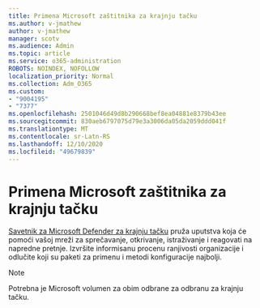 ```yaml
---
title: Primena Microsoft zaštitnika za krajnju tačku
ms.author: v-jmathew
author: v-jmathew
manager: scotv
ms.audience: Admin
ms.topic: article
ms.service: o365-administration
ROBOTS: NOINDEX, NOFOLLOW
localization_priority: Normal
ms.collection: Adm_O365
ms.custom:
- "9004195"
- "7377"
ms.openlocfilehash: 2501046d49d8b290668bef8ea04881e8379b43ee
ms.sourcegitcommit: 830aeb6797075d79e3a3006da05da2059ddd041f
ms.translationtype: MT
ms.contentlocale: sr-Latn-RS
ms.lasthandoff: 12/10/2020
ms.locfileid: "49679839"
---
```

# <a name="deploy-microsoft-defender-for-endpoint"></a>Primena Microsoft zaštitnika za krajnju tačku

[Savetnik za Microsoft Defender za krajnju tačku](https://go.microsoft.com/fwlink/?linkid=2146241) pruža uputstva koja će pomoći vašoj mreži za sprečavanje, otkrivanje, istraživanje i reagovati na napredne pretnje. Izvršite informisanu procenu ranjivosti organizacije i odlučite koji su paketi za primenu i metodi konfiguracije najbolji.

> [!NOTE]
> Potrebna je Microsoft volumen za obim odbrane za odbranu za krajnju tačku.
